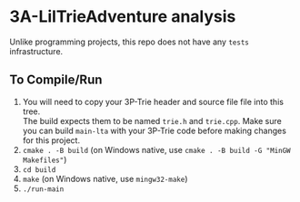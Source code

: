 # 3A-LilTrieAdventure analysis

Unlike programming projects, this repo does not have any `tests` infrastructure.

## To Compile/Run
1.  You will need to copy your 3P-Trie header and source file file into this tree.  
    The build expects them to be named `trie.h` and `trie.cpp`.  Make sure you can
    build `main-lta` with your 3P-Trie code before making changes for this project.
2. `cmake . -B build` (on Windows native, use `cmake . -B build -G "MinGW Makefiles"`)
3. `cd build`
4. `make` (on Windows native, use `mingw32-make`) 
5. `./run-main`

